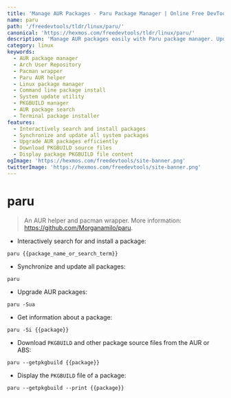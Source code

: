 ```yaml
---
title: 'Manage AUR Packages - Paru Package Manager | Online Free DevTools by Hexmos'
name: paru
path: '/freedevtools/tldr/linux/paru/'
canonical: 'https://hexmos.com/freedevtools/tldr/linux/paru/'
description: 'Manage AUR packages easily with Paru package manager. Update, search, and install packages from the AUR repository. Free online tool, no registration required.'
category: linux
keywords:
  - AUR package manager
  - Arch User Repository
  - Pacman wrapper
  - Paru AUR helper
  - Linux package manager
  - Command line package install
  - System update utility
  - PKGBUILD manager
  - AUR package search
  - Terminal package installer
features:
  - Interactively search and install packages
  - Synchronize and update all system packages
  - Upgrade AUR packages efficiently
  - Download PKGBUILD source files
  - Display package PKGBUILD file content
ogImage: 'https://hexmos.com/freedevtools/site-banner.png'
twitterImage: 'https://hexmos.com/freedevtools/site-banner.png'
---
```


# paru

> An AUR helper and pacman wrapper.
> More information: <https://github.com/Morganamilo/paru>.

- Interactively search for and install a package:

`paru {{package_name_or_search_term}}`

- Synchronize and update all packages:

`paru`

- Upgrade AUR packages:

`paru -Sua`

- Get information about a package:

`paru -Si {{package}}`

- Download `PKGBUILD` and other package source files from the AUR or ABS:

`paru --getpkgbuild {{package}}`

- Display the `PKGBUILD` file of a package:

`paru --getpkgbuild --print {{package}}`
